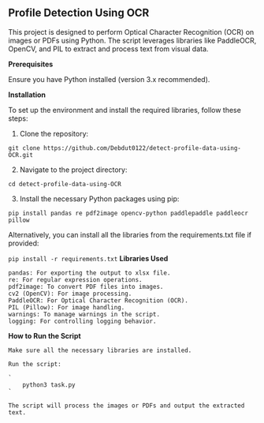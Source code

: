 <h2>Profile Detection Using OCR</h2>

This project is designed to perform Optical Character Recognition (OCR) on images or PDFs using Python. The script leverages libraries like PaddleOCR, OpenCV, and PIL to extract and process text from visual data.

**Prerequisites**

Ensure you have Python installed (version 3.x recommended). 

**Installation**

To set up the environment and install the required libraries, follow these steps:

1. Clone the repository:

`
git clone https://github.com/Debdut0122/detect-profile-data-using-OCR.git
`

2. Navigate to the project directory:

`
cd detect-profile-data-using-OCR
`

3. Install the necessary Python packages using pip:

`
pip install pandas re pdf2image opencv-python paddlepaddle paddleocr pillow
`

Alternatively, you can install all the libraries from the requirements.txt file if provided:

`
    pip install -r requirements.txt
`
**Libraries Used**

    pandas: For exporting the output to xlsx file.
    re: For regular expression operations.
    pdf2image: To convert PDF files into images.
    cv2 (OpenCV): For image processing.
    PaddleOCR: For Optical Character Recognition (OCR).
    PIL (Pillow): For image handling.
    warnings: To manage warnings in the script.
    logging: For controlling logging behavior.

**How to Run the Script**

    Make sure all the necessary libraries are installed.

    Run the script:

    `
        python3 task.py
    `

    The script will process the images or PDFs and output the extracted text.

